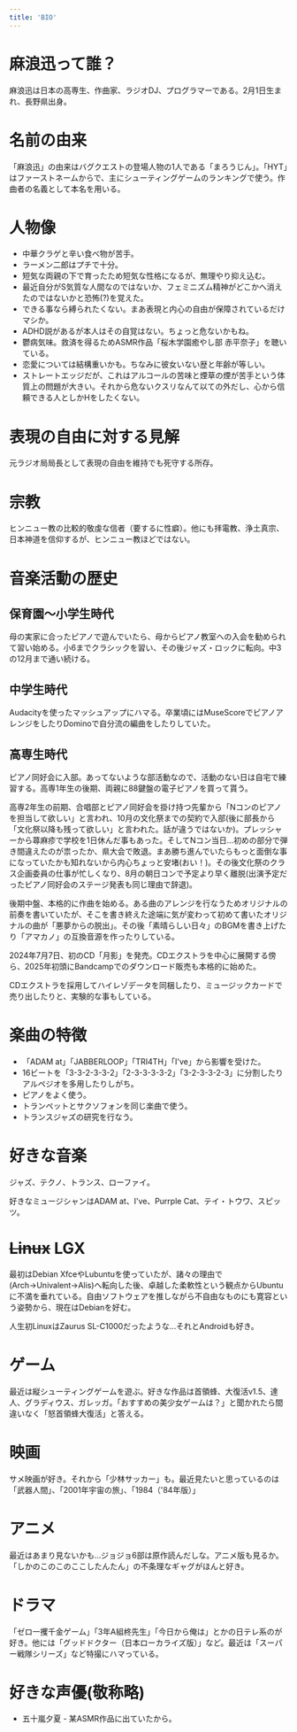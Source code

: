 ```yaml
---
title: 'BIO'
---
```


# 麻浪迅って誰？
麻浪迅は日本の高専生、作曲家、ラジオDJ、プログラマーである。2月1日生まれ、長野県出身。

# 名前の由来
「麻浪迅」の由来はバグクエストの登場人物の1人である「まろうじん」。「HYT」はファーストネームからで、主にシューティングゲームのランキングで使う。作曲者の名義として本名を用いる。

# 人物像
- 中華クラゲと辛い食べ物が苦手。
- ラーメン二郎はプチで十分。
- 短気な両親の下で育ったため短気な性格になるが、無理やり抑え込む。
- 最近自分がS気質な人間なのではないか、フェミニズム精神がどこかへ消えたのではないかと恐怖(?)を覚えた。
- できる事なら縛られたくない。まあ表現と内心の自由が保障されているだけマシか。
- ADHD説があるが本人はその自覚はない。ちょっと危ないかもね。
- 鬱病気味。救済を得るためASMR作品「桜木学園癒やし部 赤平奈子」を聴いている。
- 恋愛については結構重いかも。ちなみに彼女いない歴と年齢が等しい。
- ストレートエッジだが、これはアルコールの苦味と煙草の煙が苦手という体質上の問題が大きい。それから危ないクスリなんて以ての外だし、心から信頼できる人としかHをしたくない。

# 表現の自由に対する見解
元ラジオ局局長として表現の自由を維持でも死守する所存。

# 宗教
ヒンニュー教の比較的敬虔な信者（要するに性癖）。他にも拝電教、浄土真宗、日本神道を信仰するが、ヒンニュー教ほどではない。

# 音楽活動の歴史
## 保育園～小学生時代
母の実家に合ったピアノで遊んでいたら、母からピアノ教室への入会を勧められて習い始める。小6までクラシックを習い、その後ジャズ・ロックに転向。中3の12月まで通い続ける。

## 中学生時代
Audacityを使ったマッシュアップにハマる。卒業頃にはMuseScoreでピアノアレンジをしたりDominoで自分流の編曲をしたりしていた。

## 高専生時代
ピアノ同好会に入部。あってないような部活動なので、活動のない日は自宅で練習する。高専1年生の後期、両親に88鍵盤の電子ピアノを買って貰う。

高専2年生の前期、合唱部とピアノ同好会を掛け持つ先輩から「Nコンのピアノを担当して欲しい」と言われ、10月の文化祭までの契約で入部(後に部長から「文化祭以降も残って欲しい」と言われた。話が違うではないか)。プレッシャーから蕁麻疹で学校を1日休んだ事もあった。そしてNコン当日…初めの部分で弾き間違えたのが祟ったか、県大会で敗退。まあ勝ち進んでいたらもっと面倒な事になっていたかも知れないから内心ちょっと安堵(おい！)。その後文化祭のクラス企画委員の仕事が忙しくなり、8月の朝日コンで予定より早く離脱(出演予定だったピアノ同好会のステージ発表も同じ理由で辞退)。

後期中盤、本格的に作曲を始める。ある曲のアレンジを行なうためオリジナルの前奏を書いていたが、そこを書き終えた途端に気が変わって初めて書いたオリジナルの曲が「悪夢からの脱出」。その後「素晴らしい日々」のBGMを書き上げたり「アマカノ」の互換音源を作ったりしている。

2024年7月7日、初のCD「月影」を発売。CDエクストラを中心に展開する傍ら、2025年初頭にBandcampでのダウンロード販売も本格的に始めた。

CDエクストラを採用してハイレゾデータを同梱したり、ミュージックカードで売り出したりと、実験的な事もしている。

# 楽曲の特徴
- 「ADAM at」「JABBERLOOP」「TRI4TH」「I've」から影響を受けた。
- 16ビートを「3-3-2-3-3-2」「2-3-3-3-3-2」「3-2-3-3-2-3」に分割したりアルペジオを多用したりしがち。
- ピアノをよく使う。
- トランペットとサクソフォンを同じ楽曲で使う。
- トランスジャズの研究を行なう。

# 好きな音楽
ジャズ、テクノ、トランス、ローファイ。

好きなミュージシャンはADAM at、I've、Purrple Cat、テイ・トウワ、スピッツ。

# <s>Linux</s> LGX
最初はDebian XfceやLubuntuを使っていたが、諸々の理由で(Arch→Univalent→Alis)へ転向した後、卓越した柔軟性という観点からUbuntuに不満を垂れている。自由ソフトウェアを推しながら不自由なものにも寛容という姿勢から、現在はDebianを好む。

人生初LinuxはZaurus SL-C1000だったような…それとAndroidも好き。

# ゲーム
最近は縦シューティングゲームを遊ぶ。好きな作品は首領蜂、大復活v1.5、達人、グラディウス、ガレッガ。「おすすめの美少女ゲームは？」と聞かれたら間違いなく「怒首領蜂大復活」と答える。

# 映画
サメ映画が好き。それから「少林サッカー」も。最近見たいと思っているのは「武器人間」、「2001年宇宙の旅」、「1984（'84年版）」

# アニメ
最近はあまり見ないかも…ジョジョ6部は原作読んだしな。アニメ版も見るか。「しかのこのこのここしたんたん」の不条理なギャグがほんと好き。

# ドラマ
「ゼロ一攫千金ゲーム」「3年A組柊先生」「今日から俺は」とかの日テレ系のが好き。他には「グッドドクター（日本ローカライズ版）」など。最近は「スーパー戦隊シリーズ」など特撮にハマっている。

# 好きな声優(敬称略)
- 五十嵐夕夏 - 某ASMR作品に出ていたから。
